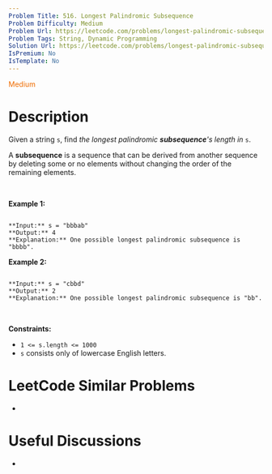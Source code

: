 ```yaml
---
Problem Title: 516. Longest Palindromic Subsequence
Problem Difficulty: Medium
Problem Url: https://leetcode.com/problems/longest-palindromic-subsequence/
Problem Tags: String, Dynamic Programming
Solution Url: https://leetcode.com/problems/longest-palindromic-subsequence/solution/
IsPremium: No
IsTemplate: No
---
```


<span style="color: rgb(239, 108, 0);">Medium</span>

# Description

Given a string `s`, find *the longest palindromic **subsequence**'s length in* `s`.


A **subsequence** is a sequence that can be derived from another sequence by deleting some or no elements without changing the order of the remaining elements.


 


**Example 1:**



```

**Input:** s = "bbbab"
**Output:** 4
**Explanation:** One possible longest palindromic subsequence is "bbbb".

```

**Example 2:**



```

**Input:** s = "cbbd"
**Output:** 2
**Explanation:** One possible longest palindromic subsequence is "bb".

```

 


**Constraints:**


* `1 <= s.length <= 1000`
* `s` consists only of lowercase English letters.




# LeetCode Similar Problems

- []()

# Useful Discussions

- []()
